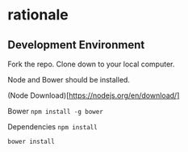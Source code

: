 # rationale

## Development Environment

Fork the repo. Clone down to your local computer.

Node and Bower should be installed.

(Node Download)[https://nodejs.org/en/download/]

Bower
`npm install -g bower`

Dependencies
`npm install`

`bower install`


